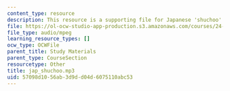 ```yaml
---
content_type: resource
description: This resource is a supporting file for Japanese 'shuchoo'.
file: https://ol-ocw-studio-app-production.s3.amazonaws.com/courses/24-901-language-and-its-structure-i-phonology-fall-2010/57098d1056ab3d9dd04d6075110abc53_jap_shuchoo.mp3
file_type: audio/mpeg
learning_resource_types: []
ocw_type: OCWFile
parent_title: Study Materials
parent_type: CourseSection
resourcetype: Other
title: jap_shuchoo.mp3
uid: 57098d10-56ab-3d9d-d04d-6075110abc53
---
```

